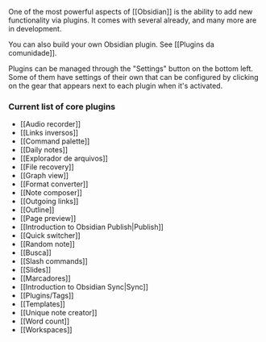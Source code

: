 One of the most powerful aspects of [[Obsidian]] is the ability to add new functionality via plugins. It comes with several already, and many more are in development.

You can also build your own Obsidian plugin. See [[Plugins da comunidade]].

Plugins can be managed through the "Settings" button on the bottom left. Some of them have settings of their own that can be configured by clicking on the gear that appears next to each plugin when it's activated.

### Current list of core plugins

- [[Audio recorder]]
- [[Links inversos]]
- [[Command palette]]
- [[Daily notes]]
- [[Explorador de arquivos]]
- [[File recovery]]
- [[Graph view]]
- [[Format converter]]
- [[Note composer]]
- [[Outgoing links]]
- [[Outline]]
- [[Page preview]]
- [[Introduction to Obsidian Publish|Publish]]
- [[Quick switcher]]
- [[Random note]]
- [[Busca]]
- [[Slash commands]]
- [[Slides]]
- [[Marcadores]]
- [[Introduction to Obsidian Sync|Sync]]
- [[Plugins/Tags]]
- [[Templates]]
- [[Unique note creator]]
- [[Word count]]
- [[Workspaces]]
